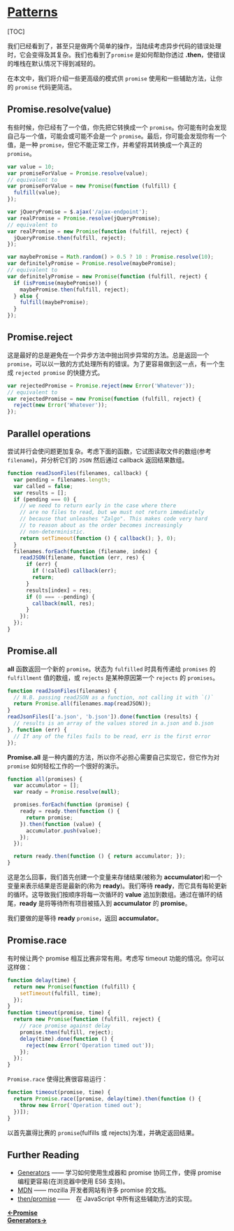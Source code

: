 # [Patterns][1]
[TOC]

我们已经看到了，甚至只是做两个简单的操作，当陆续考虑异步代码的错误处理时，它会变得及其复杂。我们也看到了`promise` 是如何帮助你透过 **.then**，使错误的堆栈在默认情况下得到减轻的。

在本文中，我们将介绍一些更高级的模式供 `promise` 使用和一些辅助方法，让你的 `promise` 代码更简洁。

## Promise.resolve(value)
有些时候，你已经有了一个值，你先把它转换成一个 `promise`。你可能有时会发现自己与一个值，可能会或可能不会是一个 `promise`。最后，你可能会发现你有一个值，是一种 `promise`，但它不能正常工作，并希望将其转换成一个真正的 `promise`。
```javascript
var value = 10;
var promiseForValue = Promise.resolve(value);
// equivalent to
var promiseForValue = new Promise(function (fulfill) {
  fulfill(value);
});
```
```javascript
var jQueryPromise = $.ajax('/ajax-endpoint');
var realPromise = Promise.resolve(jQueryPromise);
// equivalent to
var realPromise = new Promise(function (fulfill, reject) {
  jQueryPromise.then(fulfill, reject);
});
```
```javascript
var maybePromise = Math.random() > 0.5 ? 10 : Promise.resolve(10);
var definitelyPromise = Promise.resolve(maybePromise);
// equivalent to
var definitelyPromise = new Promise(function (fulfill, reject) {
  if (isPromise(maybePromise)) {
    maybePromise.then(fulfill, reject);
  } else {
    fulfill(maybePromise);
  }
});
```

## Promise.reject
这是最好的总是避免在一个异步方法中抛出同步异常的方法。总是返回一个 `promise`，可以以一致的方式处理所有的错误。为了更容易做到这一点，有一个生成 `rejected promise` 的快捷方式。
```javascript
var rejectedPromise = Promise.reject(new Error('Whatever'));
// equivalent to
var rejectedPromise = new Promise(function (fulfill, reject) {
  reject(new Error('Whatever'));
});
```

## Parallel operations
尝试并行会使问题更加复杂。考虑下面的函数，它试图读取文件的数组(参考 `filename`)，并分析它们的 `JSON` 然后通过 callback 返回结果数组。
```javascript
function readJsonFiles(filenames, callback) {
  var pending = filenames.length;
  var called = false;
  var results = [];
  if (pending === 0) {
    // we need to return early in the case where there
    // are no files to read, but we must not return immediately
    // because that unleashes "Zalgo". This makes code very hard
    // to reason about as the order becomes increasingly
    // non-deterministic.
    return setTimeout(function () { callback(); }, 0);
  }
  filenames.forEach(function (filename, index) {
    readJSON(filename, function (err, res) {
      if (err) {
        if (!called) callback(err);
        return;
      }
      results[index] = res;
      if (0 === --pending) {
        callback(null, res);
      }
    });
  });
}
```
## Promise.all
**all** 函数返回一个新的 `promise`。状态为 `fulfilled` 时具有传递给 `promises` 的 `fulfillment` 值的数组，或 `rejects` 是某种原因第一个 `rejects` 的 `promises`。
```javascript
function readJsonFiles(filenames) {
  // N.B. passing readJSON as a function, not calling it with `()`
  return Promise.all(filenames.map(readJSON));
}
readJsonFiles(['a.json', 'b.json']).done(function (results) {
  // results is an array of the values stored in a.json and b.json
}, function (err) {
  // If any of the files fails to be read, err is the first error
});
```
**Promise.all** 是一种内置的方法，所以你不必担心需要自己实现它，但它作为对 `promise` 如何轻松工作的一个很好的演示。
```javascript
function all(promises) {
  var accumulator = [];
  var ready = Promise.resolve(null);

  promises.forEach(function (promise) {
    ready = ready.then(function () {
      return promise;
    }).then(function (value) {
      accumulator.push(value);
    });
  });

  return ready.then(function () { return accumulator; });
}
```
这是怎么回事，我们首先创建一个变量来存储结果(被称为 **accumulator**)和一个变量来表示结果是否是最新的(称为 **ready**)。我们等待 **ready**，而它具有每轮更新的循环。这导致我们按顺序将每一次循环的 **value** 追加到数组。通过在循环的结尾，**ready** 是将等待所有项目被插入到 **accumulator** 的 **promise**。

我们要做的是等待 **ready** `promise`，返回 **accumulator**。
## Promise.race
有时候让两个 promise 相互比赛非常有用。考虑写 timeout 功能的情况。你可以这样做：
```javascript
function delay(time) {
  return new Promise(function (fulfill) {
    setTimeout(fulfill, time);
  });
}
function timeout(promise, time) {
  return new Promise(function (fulfill, reject) {
    // race promise against delay
    promise.then(fulfill, reject);
    delay(time).done(function () {
      reject(new Error('Operation timed out'));
    });
  });
}
```
`Promise.race` 使得比赛很容易运行：
```javascript
function timeout(promise, time) {
  return Promise.race([promise, delay(time).then(function () {
    throw new Error('Operation timed out');
  })]);
}
```
以首先赢得比赛的 `promise`(fulfills 或 rejects)为准，并确定返回结果。

## Further Reading

 - [Generators][4] —— 学习如何使用生成器和 promise 协同工作，使得 promise 编程更容易(在浏览器中使用 ES6 支持)。
 - [MDN][3] —— mozilla 开发者网站有许多 promise 的文档。
 - [then/promise][5] ——　在 JavaScript 中所有这些辅助方法的实现。

[**←Promise**][2]           
[**Generators→**][4]

[1]: https://www.promisejs.org/patterns/
[2]: https://www.promisejs.org/
[3]: https://developer.mozilla.org/en-US/docs/Web/JavaScript/Reference/Global_Objects/Promise "MDN"
[4]: https://www.promisejs.org/generators/
[5]: https://github.com/then/promise/blob/master/index.js

  
 